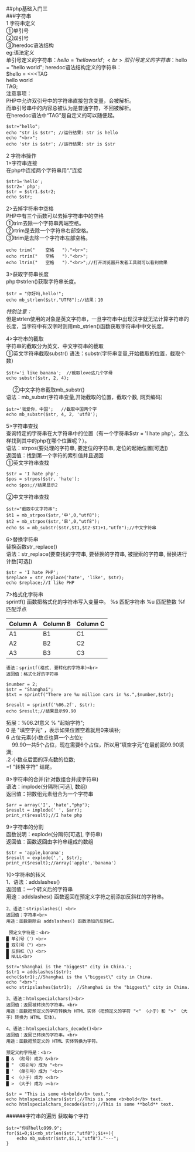 ##php基础入门三<br>
###字符串<br>
1 字符串定义<br>
    ①单引号<br>
    ②双引号<br>
    ③heredoc语法结构<br>
    eg:语法定义<br>
    单引号定义的字符串：$hello = 'hello world';<br>
    双引号定义的字符串：$hello = "hello world";
    heredoc语法结构定义的字符串：<br>
    $hello = <<<TAG<br>
    hello world<br>
    TAG;<br>
    注意事项：<br>
    PHP中允许双引号中的字符串直接包含变量，会被解析。<br>
    而单引号串中的内容总被认为是普通字符，不回被解析。<br>
    在heredoc语法中“TAG”是自定义的可以随便起。
```
$str="hello";
echo "str is $str"; //运行结果: str is hello
echo "<br>";
echo 'str is $str'; //运行结果: str is $str 
```

2 字符串操作<br>
1>字符串连接<br>
 在php中连接两个字符串用“.”连接
```
$str1='hello';
$str2=' php';
$str = $str1.$str2;
echo $str;
```

2>去掉字符串中空格<br>
    PHP中有三个函数可以去掉字符串中的空格<br>
    ①trim去除一个字符串两端空格。<br>
    ②rtrim是去除一个字符串右部空格。<br>
    ③ltrim是去除一个字符串左部空格。
```
echo trim("    空格   ")."<br>";
echo rtrim("   空格   ")."<br>";
echo ltrim("   空格   ")."<br>";//打开浏览器开发者工具就可以看到效果
```

3>获取字符串长度<br>
php中strlen()获取字符串长度。
```
$str = "你好吗,hello!";
echo mb_strlen($str,"UTF8");//结果：10
```
_特别注意：_<br>
    但是strlen使用的对象是英文字符串，一旦字符串中出现汉字就无法计算字符串的长度，当字符中有汉字时则用mb_strlen()函数获取字符串中中文长度。<br>

4>字符串的截取<br>
    字符串的截取分为英文、中文字符串的截取<br>
    ①英文字符串截取substr()
    语法：substr(字符串变量,开始截取的位置，截取个数）
```
$str='i like banana';  //截取love这几个字母
echo substr($str, 2, 4);
```
&emsp; ②中文字符串截取mb_substr()<br>
    语法：mb_substr(字符串变量,开始截取的位置，截取个数, 网页编码）
```
$str='我爱你，中国';   //截取中国两个字
echo mb_substr($str, 4, 2, 'utf8');
```

5>字符串查找<br>
    查询特定的字符串在大字符串中的位置（有一个字符串$str = 'I hate php';，怎么样找到其中的php在哪个位置呢？）。<br>
    语法：strpos(要处理的字符串, 要定位的字符串, 定位的起始位置[可选])<br>
    返回值：找到第一个字符的索引值并且返回<br>
    ①英文字符串查找
```
$str = 'I hate php';
$pos = strpos($str, 'hate');
echo $pos;//结果显示2
```    
②中文字符串查找
```
$str="截取中文字符串";
$t1 = mb_strpos($str,'中',0,"utf8");
$t2 = mb_strpos($str,'串',0,"utf8");
echo $s = mb_substr($str,$t1,$t2-$t1+1,"utf8");//中文字符串
```

6>替换字符串<br>
    替换函数str_replace()<br>
    语法：str_replace(要查找的字符串, 要替换的字符串, 被搜索的字符串, 替换进行计数[可选])
```
$str = 'I hate PHP';
$replace = str_replace('hate', 'like', $str);
echo $replace;//I like PHP
```

7>格式化字符串<br>
    sprintf() 函数把格式化的字符串写入变量中。
    %s    匹配字符串  %u  匹配整数    %f  匹配浮点

Column A | Column B | Column C
---------|----------|---------
 A1 | B1 | C1
 A2 | B2 | C2
 A3 | B3 | C3

    语法：sprintf(格式, 要转化的字符串)<br>
    返回值：格式化好的字符串
```
$number = 2;
$str = "Shanghai";
$txt = sprintf("There are %u million cars in %s.",$number,$str);

$result = sprintf('%06.2f', $str);
echo $result;//结果显示99.90
```

拓展：%06.2f意义
    % "起始字符";<br>
    0 是 "填空字元" ，表示如果位置空着就用0来填补;<br>
    6 占位元素(小数点也算一个占位);<br>
        99.90一共5个占位，现在需要6个占位，所以用“填空字元”在最前面99.90填满;<br>
    .2 小数点后面的浮点数的位数;<br>
    =f "转换字符" 结尾。<br>

8>字符串的合并(针对数组合并成字符串)<br>
    语法：implode(分隔符[可选], 数组)<br>
    返回值：把数组元素组合为一个字符串
```
$arr = array('I', 'hate',"php");
$result = implode(' ', $arr);
print_r($result);//I hate php
```

9>字符串的分割<br>
    函数说明：explode(分隔符[可选], 字符串)<br>
    返回值：函数返回由字符串组成的数组
```
$str = 'apple,banana';
$result = explode(',', $str);
print_r($result);//array('apple','banana')
```

10>字符串的转义<br>
    1、语法：addslashes()<br>
    返回值：一个转义后的字符串<br>
    用途：addslashes() 函数返回在预定义字符之前添加反斜杠的字符串。

    2、语法：stripslashes() <br>
    返回值：字符串<br>
    用途：函数删除由 addslashes() 函数添加的反斜杠。

     预定义字符是：<br>
    █ 单引号（'）<br>
    █ 双引号（"）<br>
    █ 反斜杠（\）<br>
    █ NULL<br>
```
$str='Shanghai is the "biggest" city in China.';
$str1 = addslashes($str);
echo($str1);//Shanghai is the \"biggest\" city in China.
echo "<br>";   
echo stripslashes($str1);  //Shanghai is the "biggest\" city in China.
```
    3、语法：htmlspecialchars()<br>
    返回值：返回被转换的字符串。<br>
    用途：函数把预定义的字符转换为 HTML 实体（把预定义的字符 "<" （小于）和 ">" （大于）转换为 HTML 实体）。

    4、语法：htmlspecialchars_decode()<br>
    返回值：返回已转换的字符串。<br>
    用途：函数把预定义的 HTML 实体转换为字符。

    预定义的字符是：<br>
    █ & （和号）成为 &<br>
    █ " （双引号）成为 "<br>
    █ ' （单引号）成为 '<br>
    █ < （小于）成为 <<br>
    █ > （大于）成为 ><br>
```
$str = "This is some <b>bold</b> text.";
echo htmlspecialchars($str);//This is some <b>bold</b> text.
echo htmlspecialchars_decode($str);//This is some **bold** text.
```

######字符串的遍历 获取每个字符
```
$str="你好hello999.9";
for($i=0;$i<mb_strlen($str,"utf8");$i++){
    echo mb_substr($str,$i,1,"utf8")."---";
}
```


    
    



